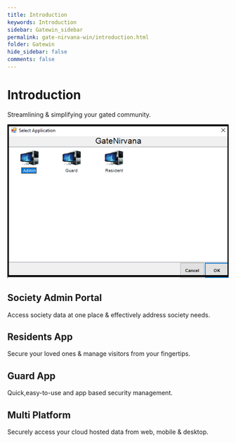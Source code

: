 ```yaml
---
title: Introduction
keywords: Introduction
sidebar: Gatewin_sidebar
permalink: gate-nirvana-win/introduction.html
folder: Gatewin
hide_sidebar: false
comments: false
---
```


# Introduction

Streamlining & simplifying your gated community.

![](/images/imagebanner.png)


## Society Admin Portal

Access society data at one place & effectively address society needs.

## Residents App

Secure your loved ones & manage visitors from your fingertips.

## Guard App

Quick,easy-to-use and app based security management.

## Multi Platform

Securely access your cloud hosted data from web, mobile & desktop.
